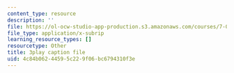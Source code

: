 ```yaml
---
content_type: resource
description: ''
file: https://ol-ocw-studio-app-production.s3.amazonaws.com/courses/7-016-introductory-biology-fall-2018/4c84b06244595c229f06bc6794310f3e_EJ6Sjn1c04Y.vtt
file_type: application/x-subrip
learning_resource_types: []
resourcetype: Other
title: 3play caption file
uid: 4c84b062-4459-5c22-9f06-bc6794310f3e
---
```

